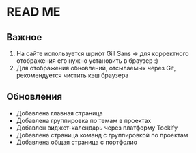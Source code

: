 # READ ME

## Важное

1. На сайте используется шрифт Gill Sans => для корректного отображения его нужно установить в браузер :)
2. Для отображения обновлений, отсылаемых через Git, рекомендуется чистить кэш браузера 

## Обновления

- Добавлена главная страница
- Добавлена группировка по темам в проектах
- Добавлен виджет-календарь через платформу Tockify
- Добавлена страница команд с группировкой по проектам
- Добавлена общая страница с портфолио


